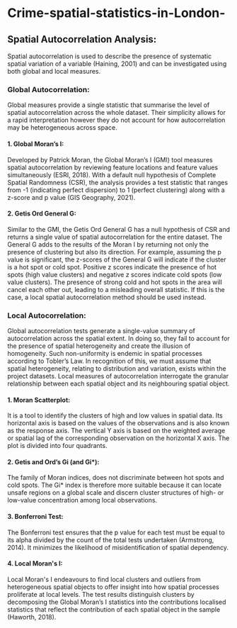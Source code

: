 # Crime-spatial-statistics-in-London-

## Spatial Autocorrelation Analysis: 
Spatial autocorrelation is used to describe the presence of systematic spatial variation of a variable (Haining, 2001) and can be investigated using both global and local measures. 

### Global Autocorrelation:
Global measures provide a single statistic that summarise the level of spatial autocorrelation across the whole dataset. Their simplicity allows for a rapid interpretation however they do not account for how autocorrelation may be heterogeneous across space. 

#### 1. Global Moran’s I: 
Developed by Patrick Moran, the Global Moran’s I (GMI) tool measures spatial autocorrelation by reviewing feature locations and feature values simultaneously (ESRI, 2018). With a default null hypothesis of Complete Spatial Randomness (CSR), the analysis provides a test statistic that ranges from -1 (indicating perfect dispersion) to 1 (perfect clustering) along with a z-score and p value (GIS Geography, 2021). 

 #### 2. Getis Ord General G: 
Similar to the GMI, the Getis Ord General G has a null hypothesis of CSR and returns a single value of spatial autocorrelation for the entire dataset. The General G adds to the results of the Moran I by returning not only the presence of clustering but also its direction. For example, assuming the p value is significant, the z-scores of the General G will indicate if the cluster is a hot spot or cold spot. Positive z scores indicate the presence of hot spots (high value clusters) and negative z scores indicate cold spots (low value clusters). The presence of strong cold and hot spots in the area will cancel each other out, leading to a misleading overall statistic. If this is the case, a local spatial autocorrelation method should be used instead.

### Local Autocorrelation:
Global autocorrelation tests generate a single-value summary of autocorrelation across the spatial extent. In doing so, they fail to account for the presence of spatial heterogeneity and create the illusion of homogeneity. Such non-uniformity is endemic in spatial processes according to Tobler’s Law. In recognition of this, we must assume that spatial heterogeneity, relating to distribution and variation, exists within the project datasets. Local measures of autocorrelation interrogate the granular relationship between each spatial object and its neighbouring spatial object. 

 #### 1. Moran Scatterplot: 
It is a tool to identify the clusters of high and low values in spatial data. Its horizontal axis is based on the values of the observations and is also known as the response axis. The vertical Y axis is based on the weighted average or spatial lag of the corresponding observation on the horizontal X axis. The plot is divided into four quadrants. 

 #### 2. Getis and Ord’s Gi (and Gi*): 
The family of Moran indices, does not discriminate between hot spots and cold spots. The Gi* index is therefore more suitable because it can locate unsafe regions on a global scale and discern cluster structures of high- or low-value concentration among local observations. 

 #### 3. Bonferroni Test: 
The Bonferroni test ensures that the p value for each test must be equal to its alpha divided by the count of the total tests undertaken (Armstrong, 2014). It minimizes the likelihood of misidentification of spatial dependency.

 #### 4. Local Moran's I:
Local Moran's I endeavours to find local clusters and outliers from heterogeneous spatial objects to offer insight into how spatial processes proliferate at local levels. The test results distinguish clusters by decomposing the Global Moran’s I statistics into the contributions localised statistics that reflect the contribution of each spatial object in the sample (Haworth, 2018).



